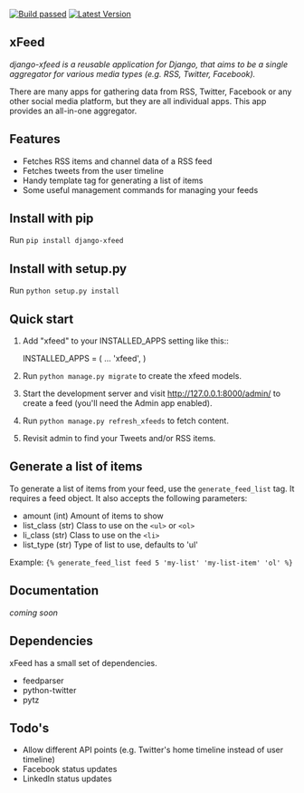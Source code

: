 [![Build passed](https://api.travis-ci.org/rschroen/django-xfeed.svg?branch=master)](https://pypi.python.org/pypi/django-xfeed/)
[![Latest Version](https://pypip.in/version/django-xfeed/badge.svg)](https://pypi.python.org/pypi/django-xfeed/)
    
xFeed
-----------
*django-xfeed is a reusable application for Django, that aims to be a single aggregator for various media types (e.g. RSS, Twitter, Facebook).*

There are many apps for gathering data from RSS, Twitter, Facebook or any other social media platform, but they are all individual apps. This app provides an all-in-one aggregator.

Features
-----------
* Fetches RSS items and channel data of a RSS feed
* Fetches tweets from the user timeline
* Handy template tag for generating a list of items
* Some useful management commands for managing your feeds

Install with pip
-----------
Run `pip install django-xfeed`

Install with setup.py
-----------
Run `python setup.py install`

Quick start
-----------
1. Add "xfeed" to your INSTALLED_APPS setting like this::

    INSTALLED_APPS = (
        ...
        'xfeed',
    )

2. Run `python manage.py migrate` to create the xfeed models.

4. Start the development server and visit http://127.0.0.1:8000/admin/
   to create a feed (you'll need the Admin app enabled).

5. Run `python manage.py refresh_xfeeds` to fetch content.

6. Revisit admin to find your Tweets and/or RSS items.

Generate a list of items
-----------
To generate a list of items from your feed, use the `generate_feed_list` tag. It requires a feed object. It also accepts the following parameters:
* amount (int) Amount of items to show
* list_class (str) Class to use on the `<ul>` or `<ol>`
* li_class (str) Class to use on the `<li>`
* list_type (str) Type of list to use, defaults to 'ul'

Example: `{% generate_feed_list feed 5 'my-list' 'my-list-item' 'ol' %}`

Documentation
-----------
*coming soon*

Dependencies
-----------
xFeed has a small set of dependencies.
* feedparser
* python-twitter
* pytz

Todo's
-----------
* Allow different API points (e.g. Twitter's home timeline instead of user timeline)
* Facebook status updates
* LinkedIn status updates
